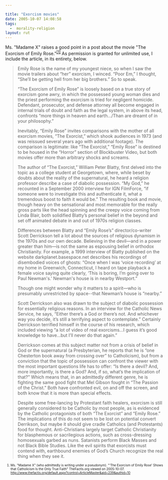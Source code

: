 ```yaml
---

title: "Exorcism movies"
date: 2005-10-07 14:08:58
tags:
  -  morality-religion
layout: rut
---
```


<p>Ms. "Madame X" raises a good point in a post about the movie "The Exorcism of Emily Rose."<sup><a href="http://www.thefactis.org/default.aspx?control=ArticleMaster&aid=239&authid=10">[1]</a></sup> As permission is granted for unlimited use, I include the article, in its entirety, below.  </p>  <blockquote>Emily Rose is the name of my youngest niece, so when I saw the movie trailers about “her” exorcism, I winced. “Poor Em,” I thought, “She’ll be getting hell from her big brothers.” So to speak.

“The Exorcism of Emily Rose” is loosely based on a true story of exorcism gone awry, in which the possessed young woman dies and the priest performing the exorcism is tried for negligent homicide. Defendant, prosecutor, and defense attorney all become engaged in internal trials of doubt and faith as the legal system, in above its head, confronts “more things in heaven and earth…/Than are dreamt of in your philosophy.”  

Inevitably, “Emily Rose” invites comparisons with the mother of all exorcism movies, “The Exorcist,” which shook audiences in 1973 (and was reissued several years ago with additional footage). The comparison is legitimate: like “The Exorcist,” “Emily Rose” is destined to be housed in the “Horror” section of Blockbuster Video, but both movies offer more than arbitrary shocks and screams.  

The author of “The Exorcist,” William Peter Blatty, first delved into the topic as a college student at Georgetown, where, while beset by doubts about the reality of the supernatural, he heard a religion professor describe a case of diabolic possession. “My God,” he recounted in a September 2000 interview for IGN FilmForce, “if someone were to investigate this and authenticate it, what a tremendous boost to faith it would be.” The resulting book and movie, though heavy on the sensational and most memorable for the really gross parts like the head spinning and the creepy voice coming from Linda Blair, both solidified Blatty’s personal belief in the beyond and set off animated debate in and out of 1970s religion classes.  

Differences between Blatty and “Emily Rose’s” director/co-writer Scott Derrickson tell a lot about the sources of religious dynamism in the 1970s and our own decade. Believing in the devil—and in a power greater than him—is not the same as espousing belief in orthodox Christianity. For example, a 1999 interview of Blatty published on the website darkplanet.basespace.net describes his recordings of disembodied voices of ghosts: “Once when I was ‘voice recording’ at my home in Greenwich, Connecticut, I heard on tape playback a female voice saying quite clearly, ‘This is boring, I’m going over to Paul Newman's.’ Newman's house is in nearby Westport.”  

Though one might wonder why it matters to a spirit—who is presumably unrestricted by space--that Newman’s house is “nearby.”  

Scott Derrickson also was drawn to the subject of diabolic possession for essentially religious reasons.  In an interview for the Catholic News Service, he says, “Either there’s a God or there’s not. And whichever way you decide, it’s still a terrifying aspect to contemplate.” Certainly Derrickson terrified himself in the course of his research, which included viewing “a lot of video of real exorcisms…I guess it’s good knowledge to have…but I’ll never do that again.”  

Derrickson comes at this subject matter not from a crisis of belief in God or the supernatural (a Presbyterian, he reports that he is “one Chesterton book away from crossing over” to Catholicism), but from a conviction that the topic of possession can confront the viewer with the most important questions life has to offer: “Is there a devil? And, more importantly, is there a God?  And, if so, what’s the implication of that?” Which means that, in an admittedly different genre, he is fighting the same good fight that Mel Gibson fought in “The Passion of the Christ.” Both have confronted evil, on and off the screen, and both know that it is more than special effects.  

Despite some free-lancing by Protestant faith healers, exorcism is still generally considered to be Catholic by most people, as is evidenced by the Catholic protagonists of both “The Exorcist” and “Emily Rose.” The implications of this do not seem to be lost on potential convert Derrikson, but maybe it should give cradle Catholics (and Protestants) food for thought. Anti-Christians largely target Catholic Christianity for blasphemous or sacrilegious actions, such as cross-dressing homosexuals garbed as nuns. Satanists perform Black Masses and not Black Bible Studies. Like the evil spirits that exorcists must contend with, earthbound enemies of God’s Church recognize the real thing when they see it.</blockquote>  <font size="-2"> <ol> <li>Ms. "Madame X" (who admittedly is writing under a pseudonym).  "'The Exorcism of Emily Rose' Shows that Catholicism Is the Only True Faith" TheFactIs.org viewed on 2005-10-07. http://www.thefactis.org/default.aspx?control=ArticleMaster&aid=239&authid=10  </li> </ol> </font>

